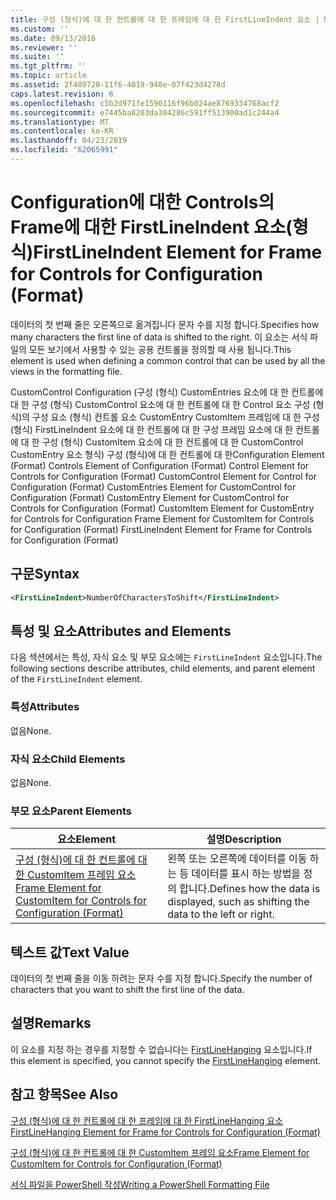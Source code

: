 ```yaml
---
title: 구성 (형식)에 대 한 컨트롤에 대 한 프레임에 대 한 FirstLineIndent 요소 | Microsoft Docs
ms.custom: ''
ms.date: 09/13/2016
ms.reviewer: ''
ms.suite: ''
ms.tgt_pltfrm: ''
ms.topic: article
ms.assetid: 2f489720-11f6-4019-940e-07f423d4278d
caps.latest.revision: 6
ms.openlocfilehash: c5b2d971fe1590116f96b024ae8769334768acf2
ms.sourcegitcommit: e7445ba8203da304286c591ff513900ad1c244a4
ms.translationtype: MT
ms.contentlocale: ko-KR
ms.lasthandoff: 04/23/2019
ms.locfileid: "62065991"
---
```

# <a name="firstlineindent-element-for-frame-for-controls-for-configuration-format"></a><span data-ttu-id="c64ed-102">Configuration에 대한 Controls의 Frame에 대한 FirstLineIndent 요소(형식)</span><span class="sxs-lookup"><span data-stu-id="c64ed-102">FirstLineIndent Element for Frame for Controls for Configuration (Format)</span></span>

<span data-ttu-id="c64ed-103">데이터의 첫 번째 줄은 오른쪽으로 옮겨집니다 문자 수를 지정 합니다.</span><span class="sxs-lookup"><span data-stu-id="c64ed-103">Specifies how many characters the first line of data is shifted to the right.</span></span> <span data-ttu-id="c64ed-104">이 요소는 서식 파일의 모든 보기에서 사용할 수 있는 공용 컨트롤을 정의할 때 사용 됩니다.</span><span class="sxs-lookup"><span data-stu-id="c64ed-104">This element is used when defining a common control that can be used by all the views in the formatting file.</span></span>

<span data-ttu-id="c64ed-105">CustomControl Configuration (구성 (형식) CustomEntries 요소에 대 한 컨트롤에 대 한 구성 (형식) CustomControl 요소에 대 한 컨트롤에 대 한 Control 요소 구성 (형식)의 구성 요소 (형식) 컨트롤 요소 CustomEntry CustomItem 프레임에 대 한 구성 (형식) FirstLineIndent 요소에 대 한 컨트롤에 대 한 구성 프레임 요소에 대 한 컨트롤에 대 한 구성 (형식) CustomItem 요소에 대 한 컨트롤에 대 한 CustomControl CustomEntry 요소 형식) 구성 (형식)에 대 한 컨트롤에 대 한</span><span class="sxs-lookup"><span data-stu-id="c64ed-105">Configuration Element (Format) Controls Element of Configuration (Format) Control Element for Controls for Configuration (Format) CustomControl Element for Control for Configuration (Format) CustomEntries Element for CustomControl for Configuration (Format) CustomEntry Element for CustomControl for Controls for Configuration (Format) CustomItem Element for CustomEntry for Controls for Configuration Frame Element for CustomItem for Controls for Configuration (Format) FirstLineIndent Element for Frame for Controls for Configuration (Format)</span></span>

## <a name="syntax"></a><span data-ttu-id="c64ed-106">구문</span><span class="sxs-lookup"><span data-stu-id="c64ed-106">Syntax</span></span>

```xml
<FirstLineIndent>NumberOfCharactersToShift</FirstLineIndent>
```

## <a name="attributes-and-elements"></a><span data-ttu-id="c64ed-107">특성 및 요소</span><span class="sxs-lookup"><span data-stu-id="c64ed-107">Attributes and Elements</span></span>

<span data-ttu-id="c64ed-108">다음 섹션에서는 특성, 자식 요소 및 부모 요소에는 `FirstLineIndent` 요소입니다.</span><span class="sxs-lookup"><span data-stu-id="c64ed-108">The following sections describe attributes, child elements, and parent element of the `FirstLineIndent` element.</span></span>

### <a name="attributes"></a><span data-ttu-id="c64ed-109">특성</span><span class="sxs-lookup"><span data-stu-id="c64ed-109">Attributes</span></span>

<span data-ttu-id="c64ed-110">없음</span><span class="sxs-lookup"><span data-stu-id="c64ed-110">None.</span></span>

### <a name="child-elements"></a><span data-ttu-id="c64ed-111">자식 요소</span><span class="sxs-lookup"><span data-stu-id="c64ed-111">Child Elements</span></span>

<span data-ttu-id="c64ed-112">없음</span><span class="sxs-lookup"><span data-stu-id="c64ed-112">None.</span></span>

### <a name="parent-elements"></a><span data-ttu-id="c64ed-113">부모 요소</span><span class="sxs-lookup"><span data-stu-id="c64ed-113">Parent Elements</span></span>

|<span data-ttu-id="c64ed-114">요소</span><span class="sxs-lookup"><span data-stu-id="c64ed-114">Element</span></span>|<span data-ttu-id="c64ed-115">설명</span><span class="sxs-lookup"><span data-stu-id="c64ed-115">Description</span></span>|
|-------------|-----------------|
|[<span data-ttu-id="c64ed-116">구성 (형식)에 대 한 컨트롤에 대 한 CustomItem 프레임 요소</span><span class="sxs-lookup"><span data-stu-id="c64ed-116">Frame Element for CustomItem for Controls for Configuration (Format)</span></span>](./frame-element-for-customitem-for-controls-for-configuration-format.md)|<span data-ttu-id="c64ed-117">왼쪽 또는 오른쪽에 데이터를 이동 하는 등 데이터를 표시 하는 방법을 정의 합니다.</span><span class="sxs-lookup"><span data-stu-id="c64ed-117">Defines how the data is displayed, such as shifting the data to the left or right.</span></span>|

## <a name="text-value"></a><span data-ttu-id="c64ed-118">텍스트 값</span><span class="sxs-lookup"><span data-stu-id="c64ed-118">Text Value</span></span>

<span data-ttu-id="c64ed-119">데이터의 첫 번째 줄을 이동 하려는 문자 수를 지정 합니다.</span><span class="sxs-lookup"><span data-stu-id="c64ed-119">Specify the number of characters that you want to shift the first line of the data.</span></span>

## <a name="remarks"></a><span data-ttu-id="c64ed-120">설명</span><span class="sxs-lookup"><span data-stu-id="c64ed-120">Remarks</span></span>

<span data-ttu-id="c64ed-121">이 요소를 지정 하는 경우를 지정할 수 없습니다는 [FirstLineHanging](./firstlinehanging-element-for-frame-for-controls-for-configuration-format.md) 요소입니다.</span><span class="sxs-lookup"><span data-stu-id="c64ed-121">If this element is specified, you cannot specify the [FirstLineHanging](./firstlinehanging-element-for-frame-for-controls-for-configuration-format.md) element.</span></span>

## <a name="see-also"></a><span data-ttu-id="c64ed-122">참고 항목</span><span class="sxs-lookup"><span data-stu-id="c64ed-122">See Also</span></span>

[<span data-ttu-id="c64ed-123">구성 (형식)에 대 한 컨트롤에 대 한 프레임에 대 한 FirstLineHanging 요소</span><span class="sxs-lookup"><span data-stu-id="c64ed-123">FirstLineHanging Element for Frame for Controls for Configuration (Format)</span></span>](./firstlinehanging-element-for-frame-for-controls-for-configuration-format.md)

[<span data-ttu-id="c64ed-124">구성 (형식)에 대 한 컨트롤에 대 한 CustomItem 프레임 요소</span><span class="sxs-lookup"><span data-stu-id="c64ed-124">Frame Element for CustomItem for Controls for Configuration (Format)</span></span>](./frame-element-for-customitem-for-controls-for-configuration-format.md)

[<span data-ttu-id="c64ed-125">서식 파일을 PowerShell 작성</span><span class="sxs-lookup"><span data-stu-id="c64ed-125">Writing a PowerShell Formatting File</span></span>](./writing-a-powershell-formatting-file.md)
